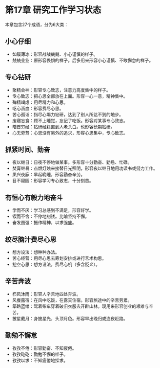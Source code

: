 # 第17章 研究工作学习状态

本章包含27个成语，分为6大类：

## 小心仔细
- 如履薄冰：形容战战兢兢、小心谨慎的样子。
- 兢兢业业：原形容畏惧的样子。后多用来形容小心谨慎、不敢懈怠的样子。

## 专心钻研
- 聚精会神：形容专心致志，注意力高度集中的样子。
- 专心致志：把心思全部放在上面。形容一心一意，精神集中。
- 殚精竭虑：用尽精力和心思。
- 呕心沥血：形容费尽心思。
- 苦心孤诣：指尽心竭力钻研，达到了别人所达不到的地步。
- 废寝忘食：顾不上睡觉，忘记了吃饭。形容对某事专心致志。
- 皓首穷经：钻研经籍直到人老头白。也形容长期钻研。
- 心无旁骛：心思没有另外的追求，形容心思集中，专心致志。

## 抓紧时间、勤奋
- 夜以继日：日夜不停地做某事。多形容十分勤奋、勤恳、忙碌。
- 焚膏继晷：点燃灯烛来接替日光照明，形容夜以继日地用功读书或努力工作。
- 夙兴夜寐：早起晚睡，形容勤奋辛劳。
- 目不窥园：形容学习专心致志，十分刻苦。

## 有恒心有毅力地奋斗
- 学而不厌：学习总感到不满足，形容好学。
- 锲而不舍：不停地刻镂。比喻坚持不懈。
- 奋发图强：振作精神，以求强盛。

## 绞尽脑汁费尽心思
- 想方设法：想种种办法。
- 苦心经营：用尽心思去筹划安排或进行艺术构思。
- 挖空心思：想方设法，费尽心机（多含贬义）。

## 辛苦奔波
- 栉风沐雨：形容人辛苦地四处奔波。
- 风餐露宿：在风中吃饭，在露天住宿。形容旅途中的辛苦劳累。
- 筚路蓝缕：驾着柴车穿着破旧衣服去开辟山林。现用来形容创业的艰难与辛苦。
- 披星戴月：身披星光，头顶月色。形容早出晚归或连夜赶路。

## 勤勉不懈怠
- 孜孜不倦：形容勤奋、不知疲倦。
- 孜孜矻矻：勤勉不懈的样子。
- 孜孜以求：不知疲倦地探求。